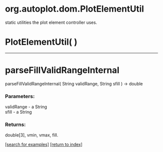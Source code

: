 # org.autoplot.dom.PlotElementUtil

static utilities the plot element controller uses.

# PlotElementUtil( )


***
<a name="parseFillValidRangeInternal"></a>
# parseFillValidRangeInternal
parseFillValidRangeInternal( String validRange, String sfill ) &rarr; double



### Parameters:
validRange - a String
<br>sfill - a String

### Returns:
double[3], vmin, vmax, fill.

<a href="https://github.com/autoplot/dev/search?q=parseFillValidRangeInternal&unscoped_q=parseFillValidRangeInternal">[search for examples]</a>
<a href="https://github.com/autoplot/documentation/blob/master/javadoc/index-all.md">[return to index]</a>


